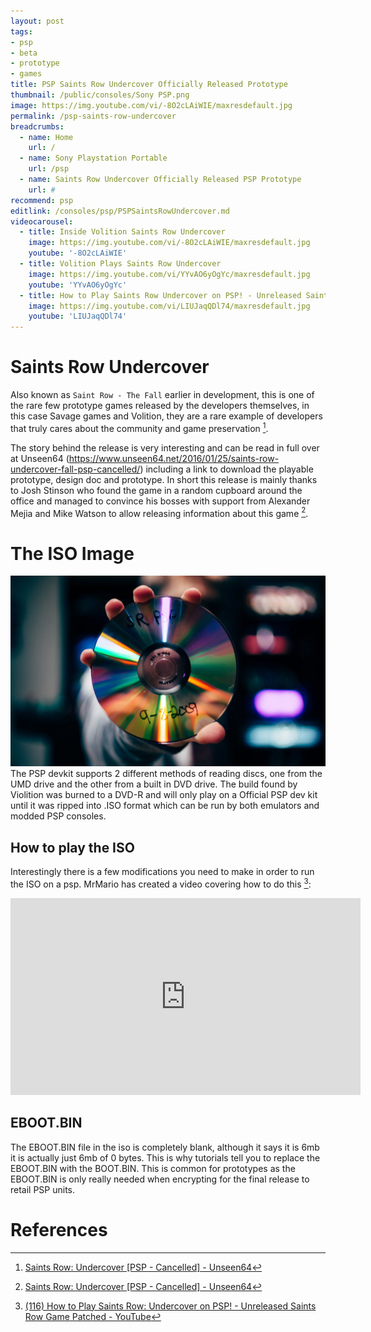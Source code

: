 ```yaml
---
layout: post
tags: 
- psp
- beta
- prototype
- games
title: PSP Saints Row Undercover Officially Released Prototype
thumbnail: /public/consoles/Sony PSP.png
image: https://img.youtube.com/vi/-8O2cLAiWIE/maxresdefault.jpg
permalink: /psp-saints-row-undercover
breadcrumbs:
  - name: Home
    url: /
  - name: Sony Playstation Portable
    url: /psp
  - name: Saints Row Undercover Officially Released PSP Prototype
    url: #
recommend: psp
editlink: /consoles/psp/PSPSaintsRowUndercover.md
videocarousel:
  - title: Inside Volition Saints Row Undercover
    image: https://img.youtube.com/vi/-8O2cLAiWIE/maxresdefault.jpg
    youtube: '-8O2cLAiWIE'
  - title: Volition Plays Saints Row Undercover
    image: https://img.youtube.com/vi/YYvAO6yOgYc/maxresdefault.jpg
    youtube: 'YYvAO6yOgYc'
  - title: How to Play Saints Row Undercover on PSP! - Unreleased Saints Row Game Patched
    image: https://img.youtube.com/vi/LIUJaqQDl74/maxresdefault.jpg
    youtube: 'LIUJaqQDl74'
---
```

# Saints Row Undercover
Also known as `Saint Row - The Fall` earlier in development, this is one of the rare few prototype games released by the developers themselves, in this case Savage games and Volition, they are a rare example of developers that truly cares about the community and game preservation [^1].

The story behind the release is very interesting and can be read in full over at Unseen64 (https://www.unseen64.net/2016/01/25/saints-row-undercover-fall-psp-cancelled/) including a link to download the playable prototype, design doc and prototype. In short this release is mainly thanks to Josh Stinson who found the game in a random cupboard around the office and managed to convince his bosses with support from Alexander Mejia and Mike Watson to allow releasing information about this game [^1].

# The ISO Image
<img src="/public/images/SaintsRowPSPDVD.jpg" />
The PSP devkit supports 2 different methods of reading discs, one from the UMD drive and the other from a built in DVD drive. The build found by Violition was burned to a DVD-R and will only play on a Official PSP dev kit until it was ripped into .ISO format which can be run by both emulators and modded PSP consoles.


## How to play the ISO
Interestingly there is a few modifications you need to make in order to run the ISO on a psp. MrMario has created a video covering how to do this [^2]:
<iframe width="560" height="315" src="https://www.youtube.com/embed/LIUJaqQDl74" frameborder="0" allow="accelerometer; autoplay; encrypted-media; gyroscope; picture-in-picture" allowfullscreen></iframe>

## EBOOT.BIN
The EBOOT.BIN file in the iso is completely blank, although it says it is 6mb it is actually just 6mb of 0 bytes. This is why tutorials tell you to replace the EBOOT.BIN with the BOOT.BIN. 
This is common for prototypes as the EBOOT.BIN is only really needed when encrypting for the final release to retail PSP units.


# References
[^1]: [Saints Row: Undercover [PSP - Cancelled] - Unseen64](https://www.unseen64.net/2016/01/25/saints-row-undercover-fall-psp-cancelled/)
[^2]: [(116) How to Play Saints Row: Undercover on PSP! - Unreleased Saints Row Game Patched - YouTube](https://www.youtube.com/watch?v=LIUJaqQDl74)
